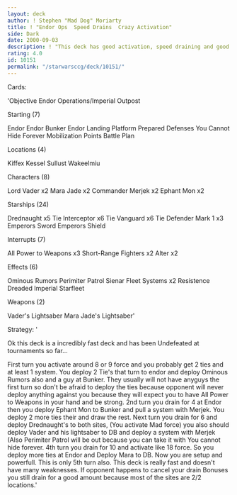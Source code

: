 ```yaml
---
layout: deck
author: ! Stephen "Mad Dog" Moriarty
title: ! "Endor Ops  Speed Drains  Crazy Activation"
side: Dark
date: 2000-09-03
description: ! "This deck has good activation, speed draining and good battling."
rating: 4.0
id: 10151
permalink: "/starwarsccg/deck/10151/"
---
```

Cards: 

'Objective  Endor Operations/Imperial Outpost

Starting (7)

Endor
Endor Bunker
Endor Landing Platform
Prepared Defenses
You Cannot Hide Forever
Mobilization Points
Battle Plan

Locations (4)

Kiffex
Kessel
Sullust
Wakeelmiu

Characters (8)

Lord Vader x2
Mara Jade x2
Commander Merjek x2
Ephant Mon x2

Starships (24)

Drednaught x5
Tie Interceptor x6
Tie Vanguard x6
Tie Defender Mark 1 x3
Emperors Sword
Emperors Shield

Interrupts (7)

All Power to Weapons x3
Short-Range Fighters x2
Alter x2

Effects (6)

Ominous Rumors
Perimiter Patrol
Sienar Fleet Systems x2
Resistence
Dreaded Imperial Starfleet

Weapons (2)

Vader's Lightsaber
Mara Jade's Lightsaber'

Strategy: '

Ok this deck is a incredibly fast deck and has been Undefeated at tournaments so far...

First turn you activate around 8 or 9 force and you probably get 2 ties and at least 1 system.	You deploy 2 Tie's that turn to endor and deploy Ominous Rumors also and a guy at Bunker.  They usually will not have anyguys the first turn so don't be afraid to deploy the ties because opponent will never deploy anything against you because they will expect you to have All Power to Weapons in your hand and be strong.  2nd turn you drain for 4 at Endor then you deploy Ephant Mon to Bunker and pull a system with Merjek.  You deploy 2 more ties their and draw the rest.  Next turn you drain for 6 and deploy Drednaught's to both sites, (You activate Mad force) you also should deploy Vader and his lightsaber to DB and deploy a system with Merjek (Also Perimiter Patrol will be out because you can take it with You cannot hide forever.  4th turn you drain for 10 and activate like 18 force.  So you deploy more ties at Endor and Deploy Mara to DB.  Now you are setup and powerfull.  This is only 5th turn also.  This deck is really fast and doesn't have many weaknesses.  If opponent happens to cancel your drain Bonuses you still drain for a good amount because most of the sites are 2/2 locations.'
